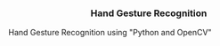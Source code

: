 <h3 align="center">Hand Gesture Recognition</h3>
Hand Gesture Recognition using "Python and OpenCV"
